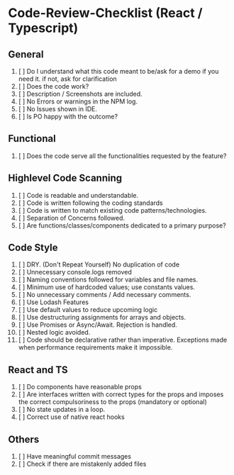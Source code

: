 # Code-Review-Checklist (React / Typescript)

## General

1) [ ] Do I understand what this code meant to be/ask for a demo if you need it. if not, ask for clarification<br>
2) [ ] Does the code work? <br>
3) [ ] Description / Screenshots are included. <br>
4) [ ] No Errors or warnings in the NPM log. 
5) [ ] No Issues shown in IDE.
6) [ ] Is PO happy with the outcome?

## Functional
1) [ ] Does the code serve all the functionalities requested by the feature?

## Highlevel Code Scanning
1) [ ] Code is readable and understandable.<br>
2) [ ] Code is written following the coding standards <br>
3) [ ] Code is written to match existing code patterns/technologies.<br>
4) [ ] Separation of Concerns followed.<br>
5) [ ] Are functions/classes/components dedicated to a primary purpose?<br>

## Code Style
1) [ ] DRY. (Don't Repeat Yourself) No duplication of code<br>
2) [ ] Unnecessary console.logs removed<br>
3) [ ] Naming conventions followed for variables and file names.
4) [ ] Minimum use of hardcoded values; use constants values.
5) [ ] No unnecessary comments / Add necessary comments.
6) [ ] Use Lodash Features
7) [ ] Use default values to reduce upcoming logic
8) [ ] Use destructuring assignments for arrays and objects.
9) [ ] Use Promises or Async/Await. Rejection is handled.
10) [ ] Nested logic avoided.
11)  [ ] Code should be declarative rather than imperative. Exceptions made when performance requirements make it impossible.

## React and TS
1) [ ] Do components have reasonable props
2) [ ] Are interfaces written with correct types for the props and imposes the correct compulsoriness to the props (mandatory or optional)
3) [ ] No state updates in a loop.
4) [ ] Correct use of native react hooks


## Others
1) [ ] Have meaningful commit messages
2) [ ] Check if there are mistakenly added files
